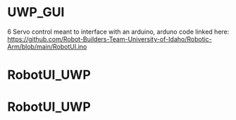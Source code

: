 # UWP_GUI

6 Servo control meant to interface with an arduino, arduno code linked here: 
https://github.com/Robot-Builders-Team-University-of-Idaho/Robotic-Arm/blob/main/RobotUI.ino
# RobotUI_UWP

# RobotUI_UWP

